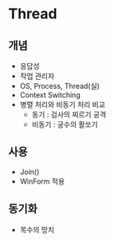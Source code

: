 # Thread
## 개념
- 응답성
- 작업 관리자
- OS, Process, Thread(실)
- Context Switching
- 병렬 처리와 비동기 처리 비교
    - 동기 : 검사의 찌르기 공격
    - 비동기 : 궁수의 활쏘기
## 사용
- Join()
- WinForm 적용
## 동기화
- 목수의 망치